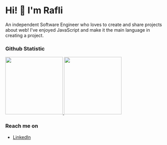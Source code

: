 # Hi! 👋 I'm Rafli

An independent Software Engineer who loves to create and share projects about web! I've enjoyed JavaScript and make it the main language in creating a project.


### Github Statistic
<p align="left">
<a href="https://github.com/Raflifdlh22">
  <img height="180em" src="https://github-readme-stats-eight-theta.vercel.app/api?username=Raflifdlh22&show_icons=true&theme=algolia&include_all_commits=true&count_private=true"/>
  <img height="180em" src="https://github-readme-stats-eight-theta.vercel.app/api/top-langs/?username=Raflifdlh22&layout=compact&layout=compact&theme=algolia"/>
</a>
</p>

### Reach me on
- <a href="https://www.linkedin.com/in/rafli-fadilah-88595a177/">LinkedIn</a>
